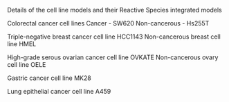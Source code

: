 Details of the cell line models and their Reactive Species integrated models

Colorectal cancer cell lines
Cancer - SW620
Non-cancerous - Hs255T

Triple-negative breast cancer cell line
HCC1143
Non-cancerous breast cell line 
HMEL

High-grade serous ovarian cancer cell line
OVKATE
Non-cancerous ovary cell line 
OELE

Gastric cancer cell line 
MK28

Lung epithelial cancer cell line
A459

